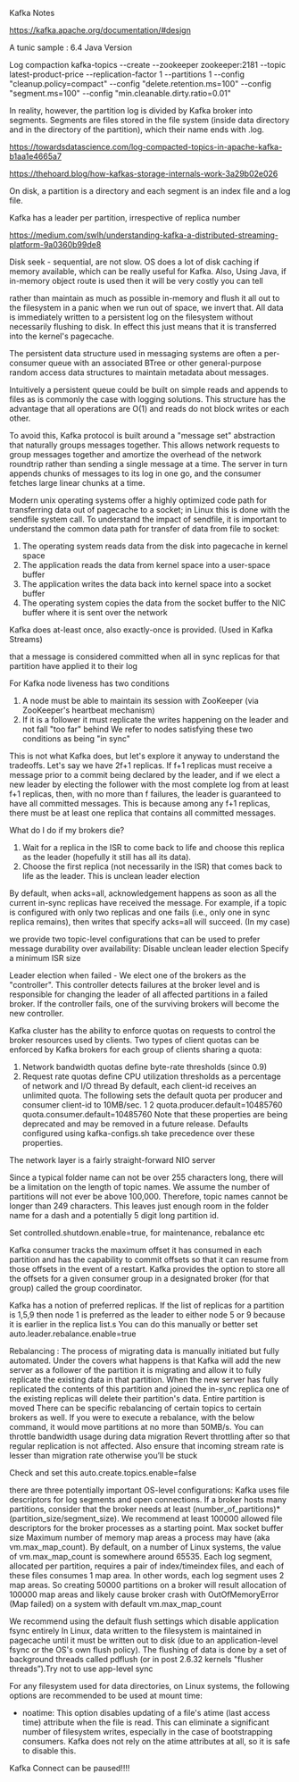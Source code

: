 Kafka Notes

https://kafka.apache.org/documentation/#design

A tunic sample : 6.4 Java Version

Log compaction
kafka-topics --create --zookeeper zookeeper:2181 --topic latest-product-price --replication-factor 1 --partitions 1 --config "cleanup.policy=compact" --config "delete.retention.ms=100"  --config "segment.ms=100" --config "min.cleanable.dirty.ratio=0.01"

In reality, however, the partition log is divided by Kafka broker into segments. Segments are files stored in the file system (inside data directory and in the directory of the partition), which their name ends with .log.

https://towardsdatascience.com/log-compacted-topics-in-apache-kafka-b1aa1e4665a7

https://thehoard.blog/how-kafkas-storage-internals-work-3a29b02e026

On disk, a partition is a directory and each segment is an index file and a log file.

Kafka has a leader per partition, irrespective of replica number

https://medium.com/swlh/understanding-kafka-a-distributed-streaming-platform-9a0360b99de8

Disk seek - sequential, are not slow. OS does a lot of disk caching if memory available, which can be really useful for Kafka. Also, Using Java, if in-memory object route is used then it will be very costly you can tell

rather than maintain as much as possible in-memory and flush it all out to the filesystem in a panic when we run out of space, we invert that. All data is immediately written to a persistent log on the filesystem without necessarily flushing to disk. In effect this just means that it is transferred into the kernel's pagecache.


The persistent data structure used in messaging systems are often a per-consumer queue with an associated BTree or other general-purpose random access data structures to maintain metadata about messages.

Intuitively a persistent queue could be built on simple reads and appends to files as is commonly the case with logging solutions. This structure has the advantage that all operations are O(1) and reads do not block writes or each other. 

To avoid this, Kafka protocol is built around a "message set" abstraction that naturally groups messages together. This allows network requests to group messages together and amortize the overhead of the network roundtrip rather than sending a single message at a time. The server in turn appends chunks of messages to its log in one go, and the consumer fetches large linear chunks at a time.

Modern unix operating systems offer a highly optimized code path for transferring data out of pagecache to a socket; in Linux this is done with the sendfile system call.
To understand the impact of sendfile, it is important to understand the common data path for transfer of data from file to socket:
1. The operating system reads data from the disk into pagecache in kernel space
2. The application reads the data from kernel space into a user-space buffer
3. The application writes the data back into kernel space into a socket buffer
4. The operating system copies the data from the socket buffer to the NIC buffer where it is sent over the network

Kafka does at-least once, also exactly-once is provided. (Used in Kafka Streams)

that a message is considered committed when all in sync replicas for that partition have applied it to their log

For Kafka node liveness has two conditions
1. A node must be able to maintain its session with ZooKeeper (via ZooKeeper's heartbeat mechanism)
2. If it is a follower it must replicate the writes happening on the leader and not fall "too far" behind
We refer to nodes satisfying these two conditions as being "in sync" 

This is not what Kafka does, but let's explore it anyway to understand the tradeoffs. Let's say we have 2f+1 replicas. If f+1 replicas must receive a message prior to a commit being declared by the leader, and if we elect a new leader by electing the follower with the most complete log from at least f+1 replicas, then, with no more than f failures, the leader is guaranteed to have all committed messages. This is because among any f+1 replicas, there must be at least one replica that contains all committed messages. 


What do I do if my brokers die?
1. Wait for a replica in the ISR to come back to life and choose this replica as the leader (hopefully it still has all its data).
2. Choose the first replica (not necessarily in the ISR) that comes back to life as the leader.
This is unclean leader election

By default, when acks=all, acknowledgement happens as soon as all the current in-sync replicas have received the message. For example, if a topic is configured with only two replicas and one fails (i.e., only one in sync replica remains), then writes that specify acks=all will succeed.  (In my case)


we provide two topic-level configurations that can be used to prefer message durability over availability:
Disable unclean leader election
Specify a minimum ISR size 


Leader election when failed - We elect one of the brokers as the "controller". This controller detects failures at the broker level and is responsible for changing the leader of all affected partitions in a failed broker. If the controller fails, one of the surviving brokers will become the new controller.

Kafka cluster has the ability to enforce quotas on requests to control the broker resources used by clients. Two types of client quotas can be enforced by Kafka brokers for each group of clients sharing a quota:
1. Network bandwidth quotas define byte-rate thresholds (since 0.9)
2. Request rate quotas define CPU utilization thresholds as a percentage of network and I/O thread
By default, each client-id receives an unlimited quota. The following sets the default quota per producer and consumer client-id to 10MB/sec.
1
2	quota.producer.default=10485760
quota.consumer.default=10485760
Note that these properties are being deprecated and may be removed in a future release. Defaults configured using kafka-configs.sh take precedence over these properties.

The network layer is a fairly straight-forward NIO server

Since a typical folder name can not be over 255 characters long, there will be a limitation on the length of topic names. We assume the number of partitions will not ever be above 100,000. Therefore, topic names cannot be longer than 249 characters. This leaves just enough room in the folder name for a dash and a potentially 5 digit long partition id.

Set controlled.shutdown.enable=true, for maintenance, rebalance etc


Kafka consumer tracks the maximum offset it has consumed in each partition and has the capability to commit offsets so that it can resume from those offsets in the event of a restart. Kafka provides the option to store all the offsets for a given consumer group in a designated broker (for that group) called the group coordinator. 

Kafka has a notion of preferred replicas. If the list of replicas for a partition is 1,5,9 then node 1 is preferred as the leader to either node 5 or 9 because it is earlier in the replica list.s You can do this manually or better set auto.leader.rebalance.enable=true

Rebalancing : The process of migrating data is manually initiated but fully automated. Under the covers what happens is that Kafka will add the new server as a follower of the partition it is migrating and allow it to fully replicate the existing data in that partition. When the new server has fully replicated the contents of this partition and joined the in-sync replica one of the existing replicas will delete their partition's data. Entire partition is moved There can be specific rebalancing of certain topics to certain brokers as well. If you were to execute a rebalance, with the below command, it would move partitions at no more than 50MB/s. You can throttle bandwidth usage during data migration Revert throttling after so that regular replication is not affected. Also ensure that incoming stream rate is lesser than migration rate otherwise you’ll be stuck

Check and set this auto.create.topics.enable=false

there are three potentially important OS-level configurations:
Kafka uses file descriptors for log segments and open connections. If a broker hosts many partitions, consider that the broker needs at least (number_of_partitions)*(partition_size/segment_size). We recommend at least 100000 allowed file descriptors for the broker processes as a starting point. 
Max socket buffer size
Maximum number of memory map areas a process may have (aka vm.max_map_count). By default, on a number of Linux systems, the value of vm.max_map_count is somewhere around 65535. Each log segment, allocated per partition, requires a pair of index/timeindex files, and each of these files consumes 1 map area. In other words, each log segment uses 2 map areas. So creating 50000 partitions on a broker will result allocation of 100000 map areas and likely cause broker crash with OutOfMemoryError (Map failed) on a system with default vm.max_map_count

We recommend using the default flush settings which disable application fsync entirely
In Linux, data written to the filesystem is maintained in pagecache until it must be written out to disk (due to an application-level fsync or the OS's own flush policy). The flushing of data is done by a set of background threads called pdflush (or in post 2.6.32 kernels "flusher threads”).Try not to use app-level sync

For any filesystem used for data directories, on Linux systems, the following options are recommended to be used at mount time:
* noatime: This option disables updating of a file's atime (last access time) attribute when the file is read. This can eliminate a significant number of filesystem writes, especially in the case of bootstrapping consumers. Kafka does not rely on the atime attributes at all, so it is safe to disable this.

Kafka Connect can be paused!!!!






 
